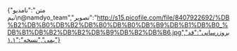 {"متن":"نامدیو تیم\n@namdyo_team","تصویر":"http://s15.picofile.com/file/8407922692/%DB%B2%DB%B0%DB%B2%DB%B0%DB%B0%DB%B9%DB%B1%DB%B0_%DB%B1%DB%B2%DB%B2%DB%B9%DB%B2%DB%B6.jpg","بروزرسانی":"قدیمی","نسخه":"۱.۱"}